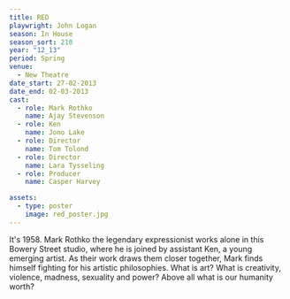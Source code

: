 ```yaml
---
title: RED
playwright: John Logan
season: In House
season_sort: 210
year: "12_13"
period: Spring
venue:
  - New Theatre
date_start: 27-02-2013
date_end: 02-03-2013
cast:
  - role: Mark Rothko
    name: Ajay Stevenson
  - role: Ken
    name: Jono Lake
  - role: Director
    name: Tom Tolond
  - role: Director
    name: Lara Tysseling
  - role: Producer
    name: Casper Harvey

assets:
  - type: poster
    image: red_poster.jpg
---
```


It's 1958. Mark Rothko the legendary expressionist works alone in this Bowery Street studio, where he is joined by assistant Ken, a young emerging artist. As their work draws them closer together, Mark finds himself fighting for his artistic philosophies. What is art? What is creativity, violence, madness, sexuality and power? Above all what is our humanity worth?